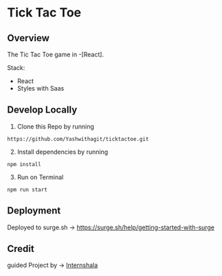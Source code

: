 # Tick Tac Toe

## Overview

The Tic Tac Toe game in -[React].

Stack:

- React
- Styles with Saas


## Develop Locally

1. Clone this Repo by running

```
https://github.com/Yashwithagit/ticktactoe.git
```

2. Install dependencies by running

```
npm install
```

3. Run on Terminal

```
npm run start
```


## Deployment

Deployed to surge.sh -> https://surge.sh/help/getting-started-with-surge


## Credit

 guided Project by -> [Internshala](https://trainings.internshala.com/)
